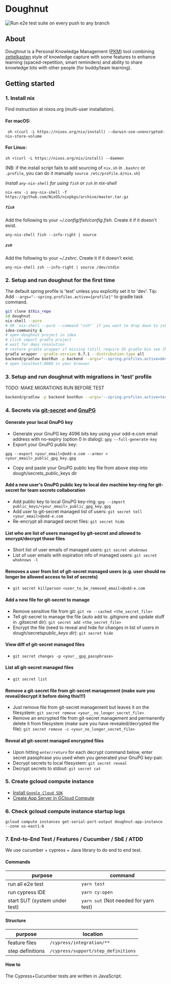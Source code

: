 # Doughnut

![Run e2e test suite on every push to any branch](https://github.com/nerds-odd-e/doughnut/workflows/Run%20e2e%20test%20suite%20on%20every%20push%20to%20any%20branch/badge.svg)

## About

Doughnut is a Personal Knowledge Management ([PKM](https://en.wikipedia.org/wiki/Personal_knowledge_management)) tool combining [zettelkasten](https://eugeneyan.com/writing/note-taking-zettelkasten/) style of knowledge capture with some features to enhance learning (spaced-repetition, smart reminders) and ability to share knowledge bits with other people (for buddy/team learning).

## Getting started

### 1. Install nix

Find instruction at nixos.org (multi-user installation).

#### For macOS:

```
 sh <(curl -L https://nixos.org/nix/install) --darwin-use-unencrypted-nix-store-volume
```

#### For Linux:

```
sh <(curl -L https://nixos.org/nix/install) --daemon
```

(NB: if the install script fails to add sourcing of `nix.sh` in `.bashrc` or `.profile`, you can do it manually `source /etc/profile.d/nix.sh`)

_Install `any-nix-shell` for using `fish` or `zsh` in nix-shell_

```
nix-env -i any-nix-shell -f https://github.com/NixOS/nixpkgs/archive/master.tar.gz
```

##### `fish`

Add the following to your _~/.config/fish/config.fish_.
Create it if it doesn't exist.

```
any-nix-shell fish --info-right | source
```

##### `zsh`

Add the following to your _~/.zshrc_.
Create it if it doesn't exist.

```
any-nix-shell zsh --info-right | source /dev/stdin
```

### 2. Setup and run doughnut for the first time

The default spring profile is 'test' unless you explicitly set it to 'dev'. Tip: Add `--args="--spring.profiles.active={profile}"` to gradle task command.

```bash
git clone $this_repo
cd doughnut
nix-shell --pure
# OR `nix-shell --pure --command "zsh"` if you want to drop down to zsh in nix-shell (uses your OS' ~/.zshrc)
idea-community &
# open doughnut project in idea
# click import gradle project
# wait for deps resolution
# restore gradle wrapper if missing (still require OS gradle bin see [Missing GradleWrapperMain ClassNotFoundException](https://stackoverflow.com/questions/29805622/could-not-find-or-load-main-class-org-gradle-wrapper-gradlewrappermain))
gradle wrapper --gradle-version 6.7.1 --distribution-type all
backend/gradlew bootRun -p backend --args="--spring.profiles.active=dev"
# open localhost:8080 in your browser
```

### 3. Setup and run doughnut with migrations in 'test' profile

TODO: MAKE MIGRATIONS RUN BEFORE TEST

```bash
backend/gradlew -p backend bootRun --args='--spring.profiles.active=test'
```

### 4. Secrets via [git-secret](https://git-secret.io) and [GnuPG](https://www.devdungeon.com/content/gpg-tutorial)

#### Generate your local GnuPG key

- Generate your GnuPG key 4096 bits key using your odd-e.com email address with no-expiry (option 0 in dialog): `gpg --full-generate-key`
- Export your GnuPG public key:

```
gpg --export <your_email>@odd-e.com --armor > <your_email>_public_gpg_key.gpg
```

- Copy and paste your GnuPG public key file from above step into dough/secrets_public_keys dir

#### Add a new user's GnuPG public key to local dev machine key-ring for git-secret for team secrets collaboration

- Add public key to local GnuPG key-ring: `gpg --import public_keys/<your_email>_public_gpg_key.gpg`
- Add user to git-secret managed list of users: `git secret tell <your_email>@odd-e.com`
- Re-encrypt all managed secret files: `git secret hide`

#### List who are list of users managed by git-secret and allowed to encrypt/decrypt those files

- Short list of user emails of managed users: `git secret whoknows`
- List of user emails with expiration info of managed users: `git secret whoknows -l`

#### Removes a user from list of git-secret managed users (e.g. user should no longer be allowed access to list of secrets)

- `git secret killperson <user_to_be_removed_email>@odd-e.com`

#### Add a new file for git-secret to manage

- Remove sensitive file from git: `git rm --cached <the_secret_file>`
- Tell git-secret to manage the file (auto add to .gitignore and update stuff in .gitsecret dir): `git secret add <the_secret_file>`
- Encrypt the file (need to reveal and hide for changes in list of users in dough/secrets*public_keys dir*): `git secret hide`

#### View diff of git-secret managed files

- `git secret changes -p <your__gpg_passphrase>`

#### List all git-secret managed files

- `git secret list`

#### Remove a git-secret file from git-secret management (make sure you reveal/decrypt it before doing this!!!)

- Just remove file from git-secret management but leaves it on the filesystem: `git secret remove <your__no_longer_secret_file>`
- Remove an encrypted file from git-secret management and permanently delete it from filesystem (make sure you have revealed/decrypted the file): `git secret remove -c <your_no_longer_secret_file>`

#### Reveal all git-secret managed encrypted files

- Upon hitting `enter/return` for each decrypt command below, enter secret passphrase you used when you generated your GnuPG key-pair.
- Decrypt secrets to local filesystem: `git secret reveal`
- Decrypt secrets to stdout: `git secret cat`

### 5. Create gcloud compute instance

- [Install `Google Cloud SDK`](https://cloud.google.com/sdk/docs/install)
- [Create App Server in GCloud Compute](backend/scripts/create-gcloud-app-compute.sh)

### 6. Check gcloud compute instance startup logs

```
gcloud compute instances get-serial-port-output doughnut-app-instance --zone us-east1-b
```

### 7. End-to-End Test / Features / Cucumber / SbE / ATDD

We use cucumber + cypress + Java library to do end to end test.

#### Commands

| purpose                       | command                               |
| ----------------------------- | ------------------------------------- |
| run all e2e test              | `yarn test`                           |
| run cypress IDE               | `yarn cy:open`                        |
| start SUT (system under test) | `yarn sut` (Not needed for yarn test) |

#### Structure

| purpose          | location                            |
| ---------------- | ----------------------------------- |
| feature files    | `/cypress/integration/**`           |
| step definitions | `/cypress/support/step_definitions` |

#### How to

The Cypress+Cucumber tests are written in JavaScript.
